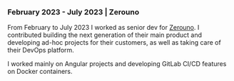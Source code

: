 ### February 2023 - July 2023 | Zerouno

From February to July 2023 I worked as senior dev for [Zerouno](https://www.zerouno.it/). I contributed building the next generation of their main product and developing ad-hoc projects for their customers, as well as taking care of their DevOps platform.

I worked mainly on Angular projects and developing GitLab CI/CD features on Docker containers.